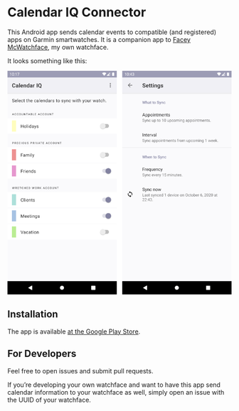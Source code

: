 # Calendar IQ Connector

This Android app sends calendar events to compatible (and registered) apps on Garmin smartwatches. It is a companion app to [Facey McWatchface](https://github.com/le-cds/connectiq-faceymcwatchface), my own watchface.

It looks something like this:

![App design](promo/screenshot_small.png)

## Installation

The app is available [at the Google Play Store](https://play.google.com/store/apps/details?id=net.hypotenubel.calendariq).

## For Developers

Feel free to open issues and submit pull requests.

If you’re developing your own watchface and want to have this app send calendar information to your watchface as well, simply open an issue with the UUID of your watchface.